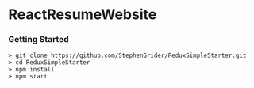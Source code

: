 # ReactResumeWebsite

### Getting Started

```
> git clone https://github.com/StephenGrider/ReduxSimpleStarter.git
> cd ReduxSimpleStarter
> npm install
> npm start
```
